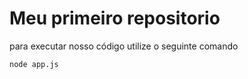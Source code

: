 # Meu primeiro repositorio

para executar nosso código utilize o seguinte comando
```
node app.js
```
